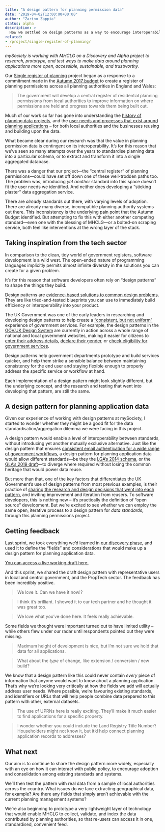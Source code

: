 ```yaml
---
title: "A design pattern for planning permission data"
date: "2019-04-02T12:00:00+00:00"
author: "Zarino Zappia"
status: alpha
description: >
  How we settled on design patterns as a way to encourage interoperability and data reuse, without forcing local authorities to generate planning data in yet another specialised standard.
related:
- /project/single-register-of-planning/
---
```


_mySociety is working with MHCLG on a Discovery and Alpha project to research, prototype, and test ways to make data around planning applications more open, accessible, sustainable, and trustworthy._

Our [Single register of planning](/project/single-register-of-planning/) project began as a response to a commitment made in the [Autumn 2017 budget](https://www.gov.uk/government/publications/autumn-budget-2017-documents/autumn-budget-2017#ensuring-that-planning-permissions-are-built-out-faster) to create a register of planning permissions across all planning authorities in England and Wales:

> The government will develop a central register of residential planning permissions from local authorities to improve information on where permissions are held and progress towards them being built out.

Much of our work so far has gone into understanding the [history of planning data projects](/blog-post/a-short-history-of-planning-application-data-projects/), and the [user needs and processes that exist around planning applications](/blog-post/register-of-planning-discovery-findings/) – for both local authorities and the businesses reusing and building upon the data.

What became clear during our research was that the value in planning permission data is contingent on its interoperability. It’s for this reason that we’ve seen so many attempts over the years to standardise planning data into a particular schema, or to extract and transform it into a single aggregated database.

There was a danger that our project—the “central register” of planning permissions—could have set off down one of these well-trodden paths too. The problem was, introducing _yet another_ standard into this space doesn’t fit the user needs we identified. And neither does developing a “sticking plaster” data aggregation service.

There are _already_ standards out there, with varying levels of adoption. There are already many diverse, incompatible planning authority systems out there. This inconsistency is the underlying pain point that the Autumn Budget identified. But attempting to fix this with either another competing standard—even one with the blessing of MHCLG—or a bolted-on scraping service, both feel like interventions at the wrong layer of the stack.

## Taking inspiration from the tech sector

In comparison to the clean, tidy world of government registers, software development is a wild west. The open-ended nature of programming languages implicitly permits almost infinite diversity in the solutions you can create for a given problem.

It’s for this reason that software developers often rely on “design patterns” to shape the things they build.

Design patterns are [evidence-based solutions to common design problems](https://www.gov.uk/service-manual/design/using-adapting-and-creating-patterns). They are like tried-and-tested blueprints you can use to immediately build efficiency or interoperability into your product.

The UK Government was one of the early leaders in researching and developing design patterns to help create a [“consistent, but not uniform”](https://gds.blog.gov.uk/2016/02/29/lets-talk-about-service-patterns/) experience of government services. For example, the design patterns in the [GOV.UK Design System](https://design-system.service.gov.uk/) are currently in action across a whole range of national and local government websites, making it easier for citizens to [enter their address details](https://design-system.service.gov.uk/patterns/addresses/), [declare their gender](https://design-system.service.gov.uk/patterns/gender-or-sex/), or [check eligibility for government services](https://design-system.service.gov.uk/patterns/check-a-service-is-suitable/).

Design patterns help government departments prototype and build services quicker, and help them strike a sensible balance between maintaining consistency for the end user and staying flexible enough to properly address the specific service or workflow at hand.

Each implementation of a design pattern might look slightly different, but the underlying concept, and the research and testing that went into developing that pattern, are still the same.

## A design pattern for planning application data

Given our experience of working with design patterns at mySociety, I started to wonder whether they might be a good fit for the data standardisation/aggregation dilemma we were facing in this project.

A design pattern would enable a level of interoperability between standards, without introducing yet another mutually exclusive alternative. Just like the design pattern that ensures [consistent email authentication for a wide range of government workflows](https://design-system.service.gov.uk/patterns/confirm-an-email-address/), a design pattern for planning application data would allow different standards—be they the [LGA’s 2014 schema](https://github.com/esd-org-uk/schemas/tree/master/PlanningApplications), or the [GLA’s 2019 draft](https://www.london.gov.uk/what-we-do/planning/london-plan/london-development-database/london-development-database-automation-project)—to diverge where required without losing the common heritage that would power data reuse.

But more than that, one of the key factors that differentiates the UK Government’s use of design patterns from most previous examples, is their practice of [sharing the research and design decisions that went into each pattern](https://designnotes.blog.gov.uk/2018/05/17/10-principles-for-service-patterns/), and inviting improvement and iteration from reusers. To software developers, this is nothing new – it’s practically the definition of “open source” development. But we’re excited to see whether we can employ the same open, iterative process to a design pattern for _data standards_, through this planning permissions project.

## Getting feedback

Last sprint, we took everything we’d learned in [our discovery phase](/blog-post/register-of-planning-discovery-findings/), and used it to define the “fields” and considerations that would make up a design pattern for planning application data.

[You can access a live working draft here.](https://docs.google.com/document/d/1Y7dFmLTtl4T1MNVIuFdjttME5lKUV8ZtpLovUQ-30U8/edit)

And this sprint, we shared the draft design pattern with representative users in local and central government, and the PropTech sector. The feedback has been incredibly positive.

> We love it. Can we have it now!?

> I think it’s brilliant. I showed it to our tech partner and he thought it was great too.

> We love what you’ve done here. It feels really achievable.

Some fields we thought were important turned out to have limited utility – while others flew under our radar until respondents pointed out they were missing.

> Maximum height of development is nice, but I’m not sure we hold that data for all applications.

> What about the _type_ of change, like extension / conversion / new build?

We know that a design pattern like this could never contain _every_ piece of information that anyone would want to know about a planning application. That’s why we’re looking very critically at how the fields we add will actually address user needs. Where possible, we’re favouring existing standards, and identifiers or URLs that will help people combine data prepared to this pattern with other, external datasets.

> The use of UPRNs here is really exciting. They’ll make it much easier to find applications for a specific property.

> I wonder whether you could include the Land Registry Title Number? Householders might not know it, but it’d help connect planning application records to addresses?

## What next

Our aim is to continue to share the design pattern more widely, especially with an eye on how it can interact with public policy, to encourage adoption and consolidation among existing standards and systems.

We’ll then test the pattern with real data from a sample of local authorities across the country. What issues do we face extracting geographical data, for example? Are there any fields that simply aren’t achievable with the current planning management systems?

We’re also beginning to prototype a very lightweight layer of technology that would enable MHCLG to collect, validate, and index the data contributed by planning authorities, so that re-users can access it in one, standardised, convenient feed.
